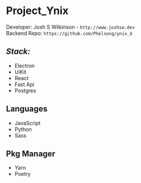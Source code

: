 # Project_Ynix

Developer: Josh S Wilkinson - `http://www.joshsw.dev` \
Backend Repo: `https://github.com/Phelsong/ynix_b`

## _Stack:_

* Electron
* UiKit
* React
* Fast Api
* Postgres

## Languages

* JavaScript
* Python
* Sass

## Pkg Manager

* Yarn
* Poetry
